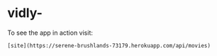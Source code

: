 # vidly-

To see the app in action visit:

    [site](https://serene-brushlands-73179.herokuapp.com/api/movies)

